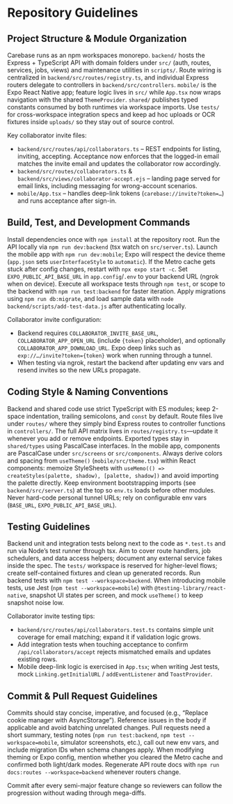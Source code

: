 # Repository Guidelines

## Project Structure & Module Organization
Carebase runs as an npm workspaces monorepo. `backend/` hosts the Express + TypeScript API with domain folders under `src/` (auth, routes, services, jobs, views) and maintenance utilities in `scripts/`. Route wiring is centralized in `backend/src/routes/registry.ts`, and individual Express routers delegate to controllers in `backend/src/controllers`. `mobile/` is the Expo React Native app; feature logic lives in `src/` while `App.tsx` now wraps navigation with the shared `ThemeProvider`. `shared/` publishes typed constants consumed by both runtimes via workspace imports. Use `tests/` for cross-workspace integration specs and keep ad hoc uploads or OCR fixtures inside `uploads/` so they stay out of source control.

Key collaborator invite files:
- `backend/src/routes/api/collaborators.ts` – REST endpoints for listing, inviting, accepting. Acceptance now enforces that the logged-in email matches the invite email and updates the collaborator row accordingly.
- `backend/src/routes/collaborators.ts` & `backend/src/views/collaborator-accept.ejs` – landing page served for email links, including messaging for wrong-account scenarios.
- `mobile/App.tsx` – handles deep-link tokens (`carebase://invite?token=…`) and runs acceptance after sign-in.

## Build, Test, and Development Commands
Install dependencies once with `npm install` at the repository root. Run the API locally via `npm run dev:backend` (tsx watch on `src/server.ts`). Launch the mobile app with `npm run dev:mobile`; Expo will respect the device theme (`app.json` sets `userInterfaceStyle` to `automatic`). If the Metro cache gets stuck after config changes, restart with `npx expo start -c`. Set `EXPO_PUBLIC_API_BASE_URL` in `app.config`/`.env` to your backend URL (ngrok when on device). Execute all workspace tests through `npm test`, or scope to the backend with `npm run test:backend` for faster iteration. Apply migrations using `npm run db:migrate`, and load sample data with `node backend/scripts/add-test-data.js` after authenticating locally.

Collaborator invite configuration:
- Backend requires `COLLABORATOR_INVITE_BASE_URL`, `COLLABORATOR_APP_OPEN_URL` (include `{token}` placeholder), and optionally `COLLABORATOR_APP_DOWNLOAD_URL`. Expo deep links such as `exp://…/invite?token={token}` work when running through a tunnel.
- When testing via ngrok, restart the backend after updating env vars and resend invites so the new URLs propagate.

## Coding Style & Naming Conventions
Backend and shared code use strict TypeScript with ES modules; keep 2-space indentation, trailing semicolons, and `const` by default. Route files live under `routes/` where they simply bind Express routes to controller functions in `controllers/`. The full API matrix lives in `routes/registry.ts`—update it whenever you add or remove endpoints. Exported types stay in `shared/types` using PascalCase interfaces. In the mobile app, components are PascalCase under `src/screens` or `src/components`. Always derive colors and spacing from `useTheme()` (`mobile/src/theme.tsx`) within React components: memoize StyleSheets with `useMemo(() => createStyles(palette, shadow), [palette, shadow])` and avoid importing the palette directly. Keep environment bootstrapping imports (see `backend/src/server.ts`) at the top so `env.ts` loads before other modules. Never hard-code personal tunnel URLs; rely on configurable env vars (`BASE_URL`, `EXPO_PUBLIC_API_BASE_URL`).

## Testing Guidelines
Backend unit and integration tests belong next to the code as `*.test.ts` and run via Node’s test runner through tsx. Aim to cover route handlers, job schedulers, and data access helpers; document any external service fakes inside the spec. The `tests/` workspace is reserved for higher-level flows; create self-contained fixtures and clean up generated records. Run backend tests with `npm test --workspace=backend`. When introducing mobile tests, use Jest (`npm test --workspace=mobile`) with `@testing-library/react-native`, snapshot UI states per screen, and mock `useTheme()` to keep snapshot noise low.

Collaborator invite testing tips:
- `backend/src/routes/api/collaborators.test.ts` contains simple unit coverage for email matching; expand it if validation logic grows.
- Add integration tests when touching acceptance to confirm `/api/collaborators/accept` rejects mismatched emails and updates existing rows.
- Mobile deep-link logic is exercised in `App.tsx`; when writing Jest tests, mock `Linking.getInitialURL` / `addEventListener` and `ToastProvider`.

## Commit & Pull Request Guidelines
Commits should stay concise, imperative, and focused (e.g., “Replace cookie manager with AsyncStorage”). Reference issues in the body if applicable and avoid batching unrelated changes. Pull requests need a short summary, testing notes (`npm run test:backend`, `npm test --workspace=mobile`, simulator screenshots, etc.), call out new env vars, and include migration IDs when schema changes apply. When modifying theming or Expo config, mention whether you cleared the Metro cache and confirmed both light/dark modes. Regenerate API route docs with `npm run docs:routes --workspace=backend` whenever routers change.

Commit after every semi-major feature change so reviewers can follow the progression without wading through mega-diffs.

